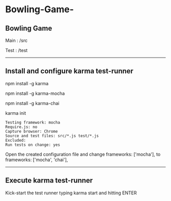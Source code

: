 # Bowling-Game-
Bowling Game 
----------------------------------------------------------------------------------------------------------------------------------------
Main : /src

Test : /test

----------------------------------------------------------------------------------------------------------------------------------------
Install and configure karma test-runner
------------------------------------------
npm install -g karma

npm install -g karma-mocha

npm install -g karma-chai

karma init

	Testing framework: mocha
	Require.js: no
	Capture browser: Chrome
	Source and test files: src/*.js test/*.js
	Excluded:
	Run tests on change: yes
  
Open the created configuration file and change frameworks: ['mocha'], to frameworks: ['mocha', 'chai'],

-------------------------------------------
Execute karma test-runner
-------------------------------------------
Kick-start the test runner typing karma start and hitting ENTER
